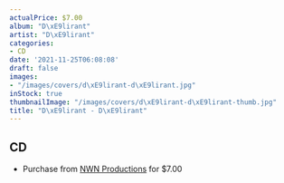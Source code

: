```yaml
---
actualPrice: $7.00
album: "D\xE9lirant"
artist: "D\xE9lirant"
categories:
- CD
date: '2021-11-25T06:08:08'
draft: false
images:
- "/images/covers/d\xE9lirant-d\xE9lirant.jpg"
inStock: true
thumbnailImage: "/images/covers/d\xE9lirant-d\xE9lirant-thumb.jpg"
title: "D\xE9lirant - D\xE9lirant"
---
```


## CD
* Purchase from [NWN Productions](http://shop.nwnprod.com/index.php?route=product/product&path=93&product_id=6702&sort=pd.name&order=ASC) for $7.00
